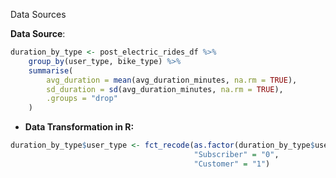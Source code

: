 Data Sources

**Data Source**:
```r
duration_by_type <- post_electric_rides_df %>%
    group_by(user_type, bike_type) %>%
    summarise(
        avg_duration = mean(avg_duration_minutes, na.rm = TRUE),
        sd_duration = sd(avg_duration_minutes, na.rm = TRUE),
        .groups = "drop"
    )
```
- **Data Transformation in R:**

```r
duration_by_type$user_type <- fct_recode(as.factor(duration_by_type$user_type),
                                         "Subscriber" = "0",
                                         "Customer" = "1")
```


